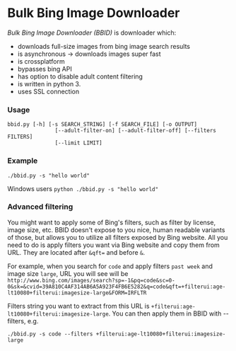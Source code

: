 Bulk Bing Image Downloader
==========================
*Bulk Bing Image Downloader (BBID)* is downloader which:
- downloads full-size images from bing image search results
- is asynchronous -> downloads images super fast
- is crossplatform
- bypasses bing API
- has option to disable adult content filtering
- is written in python 3.
- uses SSL connection

### Usage
```
bbid.py [-h] [-s SEARCH_STRING] [-f SEARCH_FILE] [-o OUTPUT]
               [--adult-filter-on] [--adult-filter-off] [--filters FILTERS]
               [--limit LIMIT]

```
### Example
`./bbid.py -s "hello world"`

Windows users
`python ./bbid.py -s "hello world"`

### Advanced filtering
You might want to apply some of Bing's filters, such as filter by license, image size, etc.
BBID doesn't expose to you nice, human readable variants of those, but allows you to utilize all filters exposed by Bing website.
All you need to do is apply filters you want via Bing website and copy them from URL. They are located after `&qft=` and before `&`.

For example, when you search for `code` and apply filters `past week` and image size `large`, URL you will see will be
`http://www.bing.com/images/search?sp=-1&pq=code&sc=0-0&sk=&cvid=39A810C4AF314AB6A5A923F4FB6E5282&q=code&qft=+filterui:age-lt10080+filterui:imagesize-large&FORM=IRFLTR`

Filters string you want to extract from this URL is `+filterui:age-lt10080+filterui:imagesize-large`. You can then apply them in BBID with --filters, e.g.
```
./bbid.py -s code --filters +filterui:age-lt10080+filterui:imagesize-large
```
